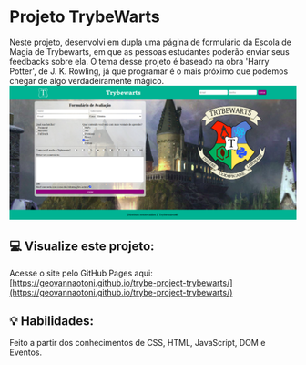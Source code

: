 # Projeto TrybeWarts
Neste projeto, desenvolvi em dupla uma página de formulário da Escola de Magia de Trybewarts, em que as pessoas estudantes poderão enviar seus feedbacks sobre ela. O tema desse projeto é baseado na obra 'Harry Potter', de J. K. Rowling, já que programar é o mais próximo que podemos chegar de algo verdadeiramente mágico.
<img src="./trybewarts.png">

## :computer: Visualize este projeto:
Acesse o site pelo GitHub Pages aqui:
[https://geovannaotoni.github.io/trybe-project-trybewarts/](https://geovannaotoni.github.io/trybe-project-trybewarts/)

## :bulb: Habilidades:
Feito a partir dos conhecimentos de CSS, HTML, JavaScript, DOM e Eventos.
